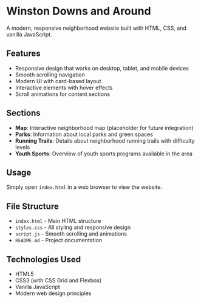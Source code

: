 # Winston Downs and Around

A modern, responsive neighborhood website built with HTML, CSS, and vanilla JavaScript.

## Features

- Responsive design that works on desktop, tablet, and mobile devices
- Smooth scrolling navigation
- Modern UI with card-based layout
- Interactive elements with hover effects
- Scroll animations for content sections

## Sections

- **Map**: Interactive neighborhood map (placeholder for future integration)
- **Parks**: Information about local parks and green spaces
- **Running Trails**: Details about neighborhood running trails with difficulty levels
- **Youth Sports**: Overview of youth sports programs available in the area

## Usage

Simply open `index.html` in a web browser to view the website.

## File Structure

- `index.html` - Main HTML structure
- `styles.css` - All styling and responsive design
- `script.js` - Smooth scrolling and animations
- `README.md` - Project documentation

## Technologies Used

- HTML5
- CSS3 (with CSS Grid and Flexbox)
- Vanilla JavaScript
- Modern web design principles

